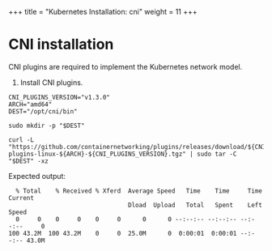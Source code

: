 +++
title = "Kubernetes Installation: cni"
weight = 11
+++


# CNI installation

CNI plugins are required to implement the Kubernetes network model.

1. Install CNI plugins.

```ctr:kubernetes
CNI_PLUGINS_VERSION="v1.3.0"
ARCH="amd64"
DEST="/opt/cni/bin"
```

```ctr:kubernetes
sudo mkdir -p "$DEST"
```

```ctr:kubernetes
curl -L "https://github.com/containernetworking/plugins/releases/download/${CNI_PLUGINS_VERSION}/cni-plugins-linux-${ARCH}-${CNI_PLUGINS_VERSION}.tgz" | sudo tar -C "$DEST" -xz
```

Expected output:
```shell
  % Total    % Received % Xferd  Average Speed   Time    Time     Time  Current
                                 Dload  Upload   Total   Spent    Left  Speed
  0     0    0     0    0     0      0      0 --:--:-- --:--:-- --:--:--     0
100 43.2M  100 43.2M    0     0  25.0M      0  0:00:01  0:00:01 --:--:-- 43.0M
```


